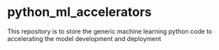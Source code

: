 # python_ml_accelerators
This repository is to store the generic machine learning python code to accelerating the model development and deployment

